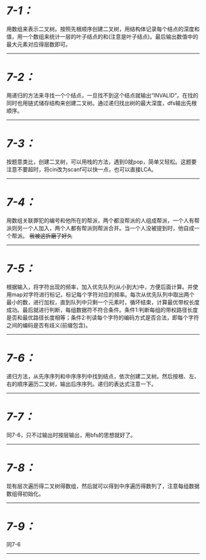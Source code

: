 # ***7-1：***
用数组来表示二叉树。按照先根顺序创建二叉树，用结构体记录每个结点的深度和值，用一个数组来统计一层的叶子结点的和(注意是叶子结点)。最后输出数值中的最大元素对应得层数即可。
***
# ***7-2：***
用递归的方法来寻找一个个结点，一旦找不到这个结点就输出“INVALID”。在找的同时也用链式储存结构来创建二叉树。通过递归找出树的最大深度，dfs输出先根顺序。
***
# ***7-3：***
按题意类比，创建二叉树，可以用栈的方法，遇到0就pop，简单又轻松。这题要注意不要超时，将cin改为scanf可以快一点，也可以直接LCA。
***
# ***7-4：***
用数组关联罪犯的编号和他所在的帮派，两个都没帮派的人组成帮派，一个人有帮派则另一个人加入，两个人都有帮派则帮派合并。当一个人没被提到时，他自成一个帮派。 ~~我被这折磨了好久~~
***
# ***7-5：***
根据输入，将字符出现的频率，加入优先队列(从小到大)中，方便后面计算。并使用map对字符进行标记，标记每个字符对应的频率。每次从优先队列中取出两个最小的数，进行加权，直到队列中只剩一个元素时，循环结束，计算最优带权长度成功。最后就进行判断，每组数据符不符合条件。条件1:判断每组的带权路径长度是否和最优路径长度相等；条件2:判读每个字符的编码方式是否合法，即每个字符之间的编码是否有歧义(前缀包含)。
***
# ***7-6：***
递归方法，从先序序列和中序序列中找到结点，依次创建二叉树。然后按根、左、右的顺序遍历二叉树，输出后序序列。递归的表达式注意一下。
***
# ***7-7：***
同7-6，只不过输出时按层输出，用bfs的思想就好了。
***
# ***7-8：***
现有层次遍历得二叉树得数组，然后就可以得到中序遍历得数列了，注意每组数据数组得初始化。
***
# ***7-9：***
同7-6
***